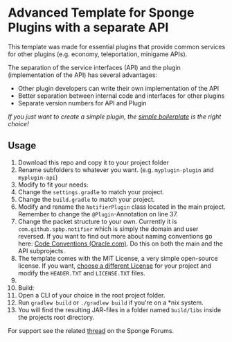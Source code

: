 # Advanced Template for Sponge Plugins with a separate API

This template was made for essential plugins that provide common services for other plugins (e.g. economy, teleportation, minigame APIs). 

The separation of the service interfaces (API) and the plugin (implementation of the API) has several advantages:

* Other plugin developers can write their own implementation of the API
* Better separation between internal code and interfaces for other plugins
* Separate version numbers for API and Plugin

*If you just want to create a simple plugin, the [simple boilerplate][4] is the right choice!*

## Usage
1. Download this repo and copy it to your project folder
2. Rename subfolders to whatever you want. (e.g. `myplugin-plugin` and `myplugin-api`)
3. Modify to fit your needs:
 1. Change the `settings.gradle` to match your project.
 2. Change the `build.gradle` to match your project.
 3. Modify and rename the `NotifierPlugin` class located in the main project. Remember to change the `@Plugin`-Annotation on line 37.
 4. Change the packet structure to your own. Currently it is `com.github.spbp.notifier` which is simply the domain and user reversed. If you want to find out more about naming conventions go here: [Code Conventions (Oracle.com)][1]. Do this on both the main and the API subprojects.
 5. The template comes with the MIT License, a very simple open-source license. If you want, [choose a different License][2] for your project and modify the `HEADER.TXT` and `LICENSE.TXT` files.
 6. 
4. Build:
 1. Open a CLI of your choice in the root project folder.
 2. Run `gradlew build` or `./gradlew build` if you're on a *nix system.
 3. You will find the resulting JAR-files in a folder named `build/libs` inside the projects root directory.

For support see the related [thread][3] on the Sponge Forums.

[1]: http://docs.oracle.com/javase/tutorial/java/package/namingpkgs.html
[2]: http://choosealicense.com
[3]: https://forums.spongepowered.org/t/boilerplate-for-plugins-with-api-implementation/6264
[4]: https://github.com/spbp/simple-boilerplate
